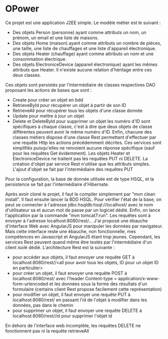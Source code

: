# OPower

Ce projet est une application J2EE simple. Le modèle métier est le suivant :
- Des objets Person (personne) ayant comme attributs un nom, un prénom, un email et une liste de maisons.
- Des objets Home (maison) ayant comme attributs un nombre de pièces, une taille, une liste de chauffages et une liste d'appareil électronique.
- Des objets Heater (chauffage) ayant comme attributs un nom et une consommation électrique.
- Des objets ElectroniceDevice (appareil électronique) ayant les mêmes attributs que Heater. Il n'existe aucune relation d'héritage entre ces deux classes.

Ces objets sont persistés par l'intermédiaire de classes respectives DAO proposant les actions de bases que sont :
- Create pour créer un objet en bdd
- RetrieveById pour récupérer un objet à partir de son ID
- RetrieveAll pour récupérer tous les objets d'une classe donnée
- Update pour mettre à jour un objet
- Delete et DeleteById pour supprimer un objet
les numéro d'ID sont spécifiques à chaque classe, c'est à dire que deux objets de classe différentes peuvent avoir le même numéro d'ID. 
Enfin, chacune des classes métiers dispose d'une classe Rest permettant d'effectuer par une requête Http les actions précédemment décrites. Ces services sont simplifiés puisqu'elles ne renvoient aucune réponse spécifique (sauf pour les requêtes Get évidemment). Les objets Heater et ElectroniceDevice ne traitent pas les requêtes PUT ni DELETE.
La création d'objet par service Rest n'utilise que les attributs simples. L'ajout d'objet se fait par l'intermédiaire des requêtes PUT

Pour la configuration, la base de donnée utilisée est de type HSQL, et la persistence se fait par l'intermédiaire d'Hibernate.


Après avoir cloné le projet, il faut le compiler simplement par "mvn clean install". Il faut ensuite lancer la BDD HSQL. Pour vérifier l'état de la base, on peut se connecter à l'adresse jdbc:hsqldb:hsql://localhost/ avec le nom d'utilisateur sa et aucun mot de passe par un logiciel dédié. 
Enfin, on lance l'application par la commande "mvn tomcat7:run". Les requêtes sont à envoyer à l'adresse localhost:8080/rest/...
J'ai proposé une ébauche d'interface Web avec AngularJS pour manipuler les données par navigateur. Mais cette interface reste une ébauche, non fonctionnelle, mes compétences en Javascript et AngularJS étant trop jeunes. Cependant, les services Rest peuvent quand même être testés par l'intermédiaire d'un client isolé dédié.
L'architecture Rest est la suivante : 
- pour accéder aux objets, il faut envoyer une requête GET à localhost:8080/rest/<objet voulu>/<all pour avoir tous les objets, ID pour un objet ID en particulier>
- pour créer un objet, il faut envoyer une requête POST à localhost:8080/rest/<objet voulu> avec l'header Content-type = application/x-www-form-urlencoded et les données sous la forme des résultats d'un formulaire (certains client Rest propose facilement cette représentation)
- pour modifier un objet, il faut envoyer une requête PUT à localhost:8080/rest/<objet voulu> en passant l'id de l'objet à modifier dans les données, pas dans le chemin
- pour supprimer un objet, il faut envoyer une requête DELETE à localhost:8080/rest/<objet voulu>/id pour supprimer l'objet id

En dehors de l'interface web incomplète, les requêtes DELETE ne fonctionnent pas ni la requête retrieveAll<ElectroniceDevice>

